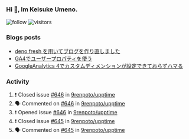 ### Hi 👋, Im Keisuke Umeno.

<!--
**9renpoto/9renpoto** is a ✨ _special_ ✨ repository because its `README.md` (this file) appears on your GitHub profile.

Here are some ideas to get you started:

- 🔭 I’m currently working on ...
- 🌱 I’m currently learning ...
- 👯 I’m looking to collaborate on ...
- 🤔 I’m looking for help with ...
- 💬 Ask me about ...
- 📫 How to reach me: ...
- 😄 Pronouns: ...
- ⚡ Fun fact: ...
-->

![follow](https://img.shields.io/github/followers/9renpoto?label=Follow&style=social)
![visitors](https://komarev.com/ghpvc/?username=9renpoto&label=Profile%20views&color=0e75b6&style=flat)

### Blogs posts

<!-- BLOG-POST-LIST:START -->
- [deno fresh を用いてブログを作り直しました](https://9renpoto.dev/entry/2023/05/18/recreate_blog)
- [GA4でユーザープロパティを使う](https://9renpoto.dev/entry/2021/02/21/google-analytics-4-user-properties)
- [GoogleAnalytics 4でカスタムディメンションが設定できておらずハマる](https://9renpoto.dev/entry/2021/02/13/google-analytics-4)
<!-- BLOG-POST-LIST:END -->

### Activity

<!--START_SECTION:activity-->
1. ❗️ Closed issue [#646](https://github.com/9renpoto/upptime/issues/646) in [9renpoto/upptime](https://github.com/9renpoto/upptime)
2. 🗣 Commented on [#646](https://github.com/9renpoto/upptime/issues/646) in [9renpoto/upptime](https://github.com/9renpoto/upptime)
3. ❗️ Opened issue [#646](https://github.com/9renpoto/upptime/issues/646) in [9renpoto/upptime](https://github.com/9renpoto/upptime)
4. ❗️ Closed issue [#645](https://github.com/9renpoto/upptime/issues/645) in [9renpoto/upptime](https://github.com/9renpoto/upptime)
5. 🗣 Commented on [#645](https://github.com/9renpoto/upptime/issues/645) in [9renpoto/upptime](https://github.com/9renpoto/upptime)
<!--END_SECTION:activity-->

<!--START_SECTION:waka-->
<!--END_SECTION:waka-->
